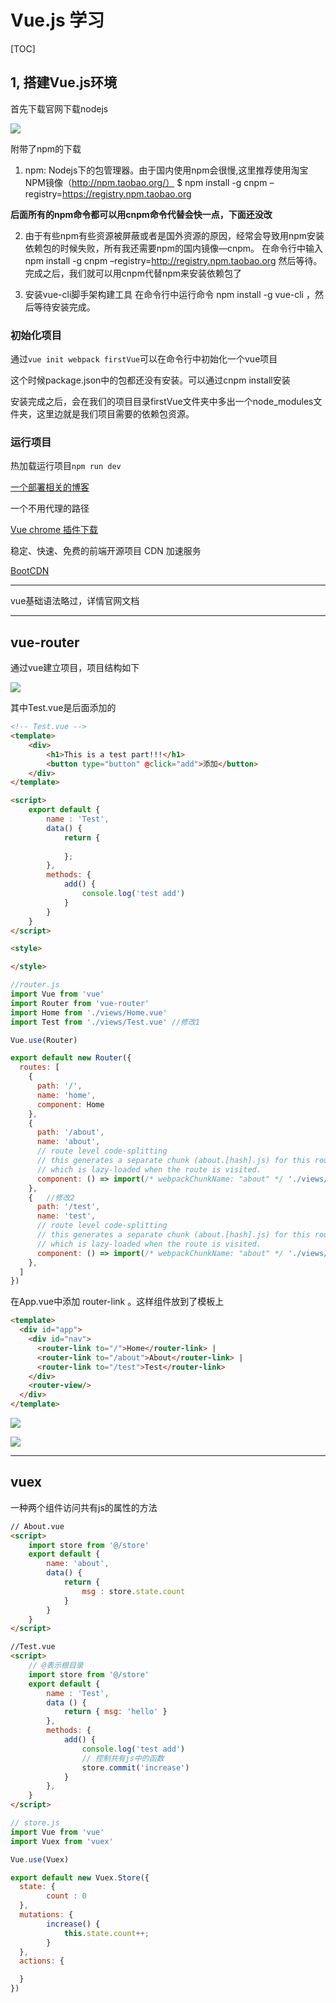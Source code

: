 # Vue.js 学习

[TOC]

## 1, 搭建Vue.js环境

首先下载官网下载nodejs

![](img/nodejs_download.png)

附带了npm的下载

1. npm: Nodejs下的包管理器。由于国内使用npm会很慢,这里推荐使用淘宝NPM镜像（http://npm.taobao.org/） 
$ npm install -g cnpm –registry=https://registry.npm.taobao.org

**后面所有的npm命令都可以用cnpm命令代替会快一点，下面还没改**

2. 由于有些npm有些资源被屏蔽或者是国外资源的原因，经常会导致用npm安装依赖包的时候失败，所有我还需要npm的国内镜像—cnpm。
在命令行中输入 npm install -g cnpm –registry=http://registry.npm.taobao.org 然后等待。完成之后，我们就可以用cnpm代替npm来安装依赖包了

3. 安装vue-cli脚手架构建工具
在命令行中运行命令 npm install -g vue-cli ，然后等待安装完成。

### 初始化项目

通过`vue init webpack firstVue`可以在命令行中初始化一个vue项目

这个时候package.json中的包都还没有安装。可以通过cnpm install安装

安装完成之后，会在我们的项目目录firstVue文件夹中多出一个node_modules文件夹，这里边就是我们项目需要的依赖包资源。 

### 运行项目

热加载运行项目`npm run dev`

[一个部署相关的博客](http://www.cnblogs.com/hi-shepherd/p/6662348.html)

一个不用代理的路径

[Vue chrome 插件下载](https://chrome-extension-downloader.com/)

稳定、快速、免费的前端开源项目 CDN 加速服务

[BootCDN](https://www.bootcdn.cn/)

****

vue基础语法略过，详情官网文档

****

## vue-router

通过vue建立项目，项目结构如下

![](img/vue_dir01.png)

其中Test.vue是后面添加的

```html
<!-- Test.vue -->
<template>
	<div>
		<h1>This is a test part!!!</h1>
		<button type="button" @click="add">添加</button>
	</div>
</template>

<script>
	export default {
		name : 'Test',
		data() {
			return {
				
			};
		},
		methods: {
			add() {
				console.log('test add')
			}
		}
	}
</script>

<style>

</style>
```

```js
//router.js
import Vue from 'vue'
import Router from 'vue-router'
import Home from './views/Home.vue'
import Test from './views/Test.vue' //修改1

Vue.use(Router)

export default new Router({
  routes: [
    {
      path: '/',
      name: 'home',
      component: Home
    },
    {
      path: '/about',
      name: 'about',
      // route level code-splitting
      // this generates a separate chunk (about.[hash].js) for this route
      // which is lazy-loaded when the route is visited.
      component: () => import(/* webpackChunkName: "about" */ './views/About.vue')
    }, 
    {	//修改2
      path: '/test',
      name: 'test',
      // route level code-splitting
      // this generates a separate chunk (about.[hash].js) for this route
      // which is lazy-loaded when the route is visited.
      component: () => import(/* webpackChunkName: "about" */ './views/Test.vue')
    }, 
  ]
})
```

在App.vue中添加 router-link 。这样组件放到了模板上

```html
<template>
  <div id="app">
    <div id="nav">
      <router-link to="/">Home</router-link> |
      <router-link to="/about">About</router-link> | 
	  <router-link to="/test">Test</router-link>
    </div>
    <router-view/>
  </div>
</template>
```

![](img/Test.png)

![](img/test02.png)

****

## vuex

一种两个组件访问共有js的属性的方法

```html
// About.vue
<script>
	import store from '@/store'
	export default {
		name: 'about',
		data() {
			return {
				msg : store.state.count
			}
		}
	}
</script>
```

```html
//Test.vue
<script>
    // @表示根目录
	import store from '@/store'
	export default {
		name : 'Test',
		data () {
			return { msg: 'hello' }
		},
		methods: {
			add() {
				console.log('test add')
                // 控制共有js中的函数
				store.commit('increase')
			}
		},
	}
</script>
```

```js
// store.js
import Vue from 'vue'
import Vuex from 'vuex'

Vue.use(Vuex)

export default new Vuex.Store({
  state: {
		count : 0
  },
  mutations: {
		increase() {
			this.state.count++;
		}
  },
  actions: {

  }
})
```